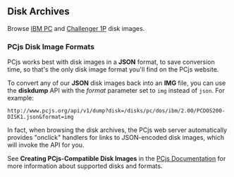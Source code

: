 Disk Archives
---
Browse [IBM PC](pc/) and [Challenger 1P](c1p/) disk images.

### PCjs Disk Image Formats

PCjs works best with disk images in a **JSON** format, to save conversion time, so that's the only
disk image format you'll find on the PCjs website.

To convert any of our **JSON** disk images back into an **IMG** file, you can use the **diskdump** API
with the *format* parameter set to `img` instead of `json`.  For example:

	http://www.pcjs.org/api/v1/dump?disk=/disks/pc/dos/ibm/2.00/PCDOS200-DISK1.json&format=img

In fact, when browsing the disk archives, the PCjs web server automatically provides "onclick" handlers
for links to JSON-encoded disk images, which will invoke the API for you.

See **Creating PCjs-Compatible Disk Images** in the [PCjs Documentation](/docs/pcjs/) for more information
about supported disks and formats.

